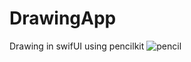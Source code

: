 # DrawingApp
Drawing in swifUI using pencilkit
![pencil](https://user-images.githubusercontent.com/91268094/186971413-27054f6d-ab7a-4722-9ae7-2c4817c83219.png)

